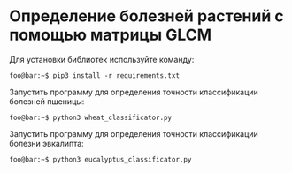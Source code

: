 # Определение болезней растений с помощью матрицы GLCM

Для установки библиотек используйте команду:
```console
foo@bar:~$ pip3 install -r requirements.txt
```

Запустить программу для определения точности классификации болезней пшеницы:
```console
foo@bar:~$ python3 wheat_classificator.py
```

Запустить программу для определения точности классификации болезни эвкалипта:
```console
foo@bar:~$ python3 eucalyptus_classificator.py
```
